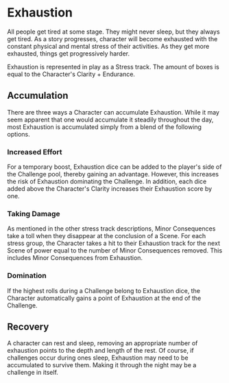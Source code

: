 # Exhaustion

All people get tired at some stage. They might never sleep, but they always get tired. As a story progresses, character will become exhausted with the constant physical and mental stress of their activities. As they get more exhausted, things get progressively harder.

Exhaustion is represented in play as a Stress track. The amount of boxes is equal to the Character's Clarity + Endurance.

## Accumulation

There are three ways a Character can accumulate Exhaustion. While it may seem apparent that one would accumulate it steadily throughout the day, most Exhaustion is accumulated simply from a blend of the following options.

### Increased Effort

For a temporary boost, Exhaustion dice can be added to the player's side of the Challenge pool, thereby gaining an advantage. However, this increases the risk of Exhaustion dominating the Challenge. In addition, each dice added above the Character's Clarity increases their Exhaustion score by one.

### Taking Damage

As mentioned in the other stress track descriptions, Minor Consequences take a toll when they disappear at the conclusion of a Scene. For each stress group, the Character takes a hit to their Exhaustion track for the next Scene of power equal to the number of Minor Consequences removed. This includes Minor Consequences from Exhaustion.

### Domination

If the highest rolls during a Challenge belong to Exhaustion dice, the Character automatically gains a point of Exhaustion at the end of the Challenge.

## Recovery

A character can rest and sleep, removing an appropriate number of exhaustion points to the depth and length of the rest. Of course, if challenges occur during ones sleep, Exhaustion may need to be accumulated to survive them. Making it through the night may be a challenge in itself.
